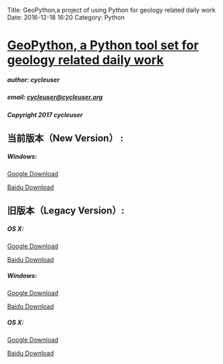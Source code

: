 Title: GeoPython,a project of using Python for geology related daily work
Date: 2016-12-18 16:20
Category: Python


# [GeoPython, a Python tool set for geology related daily work](https://github.com/chinageology/GeoPython)



##### author: cycleuser
##### email: cycleuser@cycleuser.org
##### Copyright 2017 cycleuser



## 当前版本（New Version） :

##### Windows:

[Google Download](https://drive.google.com/open?id=0B299gyAIgmpqUWxSZWQzX2RHRGc)

[Baidu Download](http://pan.baidu.com/s/1jIos8CY)





## 旧版本（Legacy Version）:


##### OS X:
[Google Download](https://drive.google.com/open?id=0B299gyAIgmpqR05xVHJic0JaZ1E)

[Baidu Download](http://pan.baidu.com/s/1casX8U)

##### Windows:
[Google Download](https://drive.google.com/open?id=0B299gyAIgmpqei0wdGJEOS1ORHM)

[Baidu Download](http://pan.baidu.com/s/1hsw1KeK)

##### OS X:
[Google Download](https://drive.google.com/open?id=0B299gyAIgmpqam13cmU2cnl0LWs)

[Baidu Download](https://pan.baidu.com/s/1qY2QmDm)

